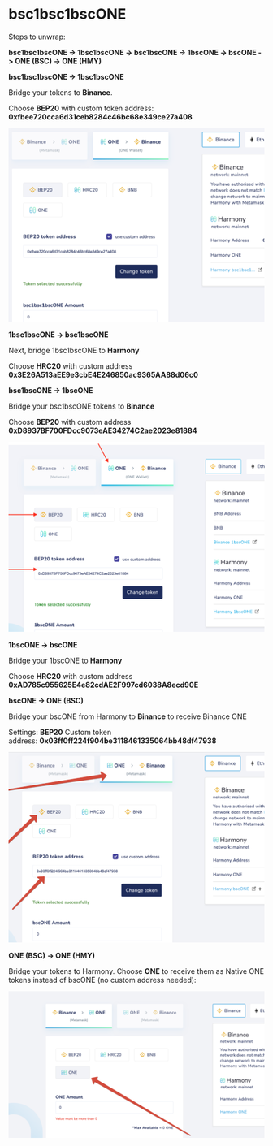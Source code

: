 # bsc1bsc1bscONE

Steps to unwrap:

**bsc1bsc1bscONE -> 1bsc1bscONE -> bsc1bscONE -> 1bscONE -> bscONE -> ONE (BSC) -> ONE (HMY)**

**bsc1bsc1bscONE -> 1bsc1bscONE** 

Bridge your tokens to **Binance**. 

Choose **BEP20** with custom token address: **0xfbee720cca6d31ceb8284c46bc68e349ce27a408**

![bsc1bsc1bscONE.png](../../../.gitbook/assets/bsc1bsc1bscONE.png)

**1bsc1bscONE -> bsc1bscONE**

Next, bridge 1bsc1bscONE to **Harmony**

Choose **HRC20** with custom address **0x3E26A513aEE9e3cbE4E246850ac9365AA88d06c0** 

**bsc1bscONE -> 1bscONE** 

Bridge your bsc1bscONE tokens to **Binance** 

Choose  **BEP20** with custom address  **0xD8937BF700FDcc9073eAE34274C2ae2023e81884** 

![bsc1bscONE.png](../../../.gitbook/assets/bsc1bscONE.png)

**1bscONE -> bscONE** 

Bridge your 1bscONE to **Harmony**

Choose **HRC20** with custom address  **0xAD785c955625E4e82cdAE2F997cd6038A8ecd90E** 

**bscONE -> ONE (BSC)** 

Bridge your bscONE from Harmony to **Binance** to receive Binance ONE

Settings: 
**BEP20**
Custom token address: **0x03ff0ff224f904be3118461335064bb48df47938**

![bsсOne.png](../../../.gitbook/assets/bs%D1%81One.png)

**ONE (BSC) -> ONE (HMY)**

Bridge your tokens to Harmony. 
Choose **ONE** to receive them as Native ONE tokens instead of bscONE (no custom address needed):

![ONE.png](../../../.gitbook/assets/ONE.png)